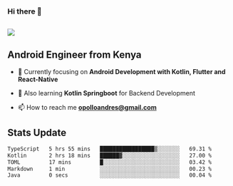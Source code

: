 ### Hi there 👋
<h2 align="left"><img src="https://readme-typing-svg.herokuapp.com?color='blue'&lines=I'm+Andrew+Opollo😊;Welcome+to+my+Github😜"> </h2>

## Android Engineer from Kenya


- 🌱 Currently focusing on **Android Development with Kotlin, Flutter and React-Native**

- 🔭 Also learning **Kotlin Springboot** for Backend Development

- 📫 How to reach me **opolloandres@gmail.com**


## Stats Update
<!--START_SECTION:waka-->

```txt
TypeScript   5 hrs 55 mins   █████████████████▒░░░░░░░   69.31 %
Kotlin       2 hrs 18 mins   ██████▓░░░░░░░░░░░░░░░░░░   27.00 %
TOML         17 mins         █░░░░░░░░░░░░░░░░░░░░░░░░   03.42 %
Markdown     1 min           ░░░░░░░░░░░░░░░░░░░░░░░░░   00.23 %
Java         0 secs          ░░░░░░░░░░░░░░░░░░░░░░░░░   00.04 %
```

<!--END_SECTION:waka-->


